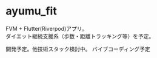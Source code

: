 # ayumu_fit

FVM + Flutter(Riverpod)アプリ。  
ダイエット継続支援系（歩数・距離トラッキング等）を予定。

開発予定。他技術スタック検討中。
バイブコーディング予定
